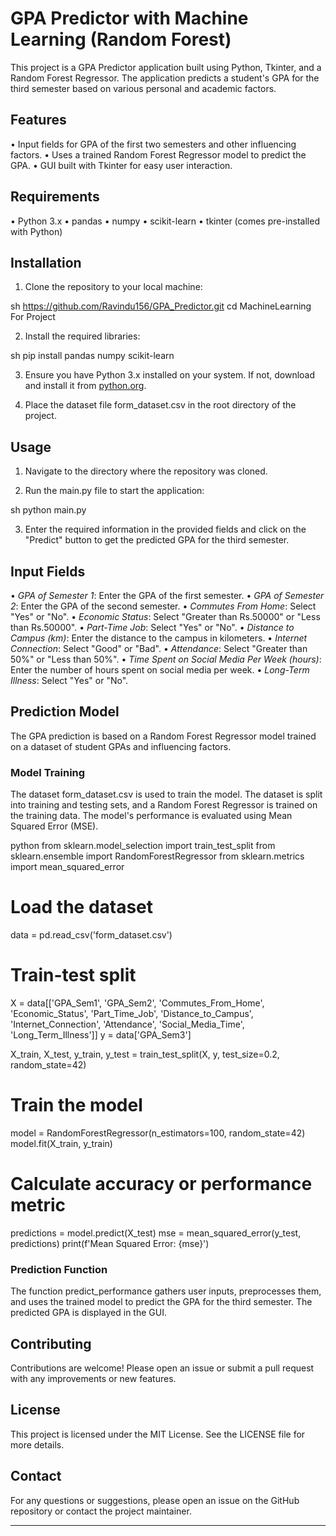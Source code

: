 # GPA Predictor with Machine Learning (Random Forest)

This project is a GPA Predictor application built using Python, Tkinter, and a Random Forest Regressor. The application predicts a student's GPA for the third semester based on various personal and academic factors.

## Features

• Input fields for GPA of the first two semesters and other influencing factors.
• Uses a trained Random Forest Regressor model to predict the GPA.
• GUI built with Tkinter for easy user interaction.

## Requirements

• Python 3.x
• pandas
• numpy
• scikit-learn
• tkinter (comes pre-installed with Python)

## Installation

1. Clone the repository to your local machine:

sh
https://github.com/Ravindu156/GPA_Predictor.git
cd MachineLearning For Project


2. Install the required libraries:

sh
pip install pandas numpy scikit-learn


3. Ensure you have Python 3.x installed on your system. If not, download and install it from [python.org](https://www.python.org/).

4. Place the dataset file form_dataset.csv in the root directory of the project.

## Usage

1. Navigate to the directory where the repository was cloned.

2. Run the main.py file to start the application:

sh
python main.py


3. Enter the required information in the provided fields and click on the "Predict" button to get the predicted GPA for the third semester.

## Input Fields

• *GPA of Semester 1*: Enter the GPA of the first semester.
• *GPA of Semester 2*: Enter the GPA of the second semester.
• *Commutes From Home*: Select "Yes" or "No".
• *Economic Status*: Select "Greater than Rs.50000" or "Less than Rs.50000".
• *Part-Time Job*: Select "Yes" or "No".
• *Distance to Campus (km)*: Enter the distance to the campus in kilometers.
• *Internet Connection*: Select "Good" or "Bad".
• *Attendance*: Select "Greater than 50%" or "Less than 50%".
• *Time Spent on Social Media Per Week (hours)*: Enter the number of hours spent on social media per week.
• *Long-Term Illness*: Select "Yes" or "No".

## Prediction Model

The GPA prediction is based on a Random Forest Regressor model trained on a dataset of student GPAs and influencing factors.

### Model Training

The dataset form_dataset.csv is used to train the model. The dataset is split into training and testing sets, and a Random Forest Regressor is trained on the training data. The model's performance is evaluated using Mean Squared Error (MSE).

python
from sklearn.model_selection import train_test_split
from sklearn.ensemble import RandomForestRegressor
from sklearn.metrics import mean_squared_error

# Load the dataset
data = pd.read_csv('form_dataset.csv')

# Train-test split
X = data[['GPA_Sem1', 'GPA_Sem2', 'Commutes_From_Home', 'Economic_Status', 'Part_Time_Job', 
          'Distance_to_Campus', 'Internet_Connection', 'Attendance', 'Social_Media_Time', 'Long_Term_Illness']]
y = data['GPA_Sem3']

X_train, X_test, y_train, y_test = train_test_split(X, y, test_size=0.2, random_state=42)

# Train the model
model = RandomForestRegressor(n_estimators=100, random_state=42)
model.fit(X_train, y_train)

# Calculate accuracy or performance metric
predictions = model.predict(X_test)
mse = mean_squared_error(y_test, predictions)
print(f'Mean Squared Error: {mse}')


### Prediction Function

The function predict_performance gathers user inputs, preprocesses them, and uses the trained model to predict the GPA for the third semester. The predicted GPA is displayed in the GUI.

## Contributing

Contributions are welcome! Please open an issue or submit a pull request with any improvements or new features.

## License

This project is licensed under the MIT License. See the LICENSE file for more details.

## Contact

For any questions or suggestions, please open an issue on the GitHub repository or contact the project maintainer.

---
